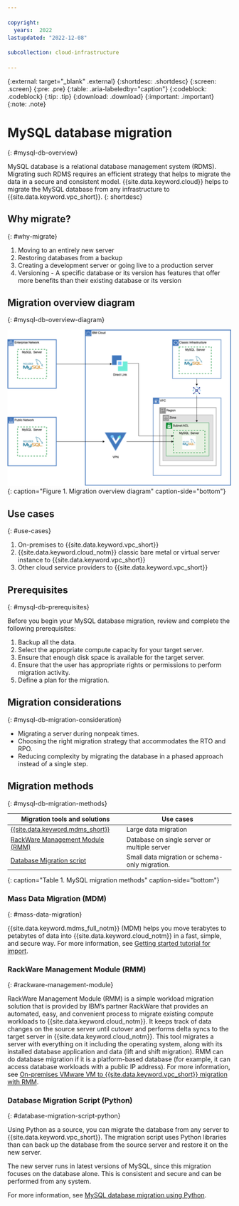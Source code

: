 ```yaml
---

copyright:
  years:  2022
lastupdated: "2022-12-08"

subcollection: cloud-infrastructure

---
```


{:external: target="_blank" .external}
{:shortdesc: .shortdesc}
{:screen: .screen}
{:pre: .pre}
{:table: .aria-labeledby="caption"}
{:codeblock: .codeblock}
{:tip: .tip}
{:download: .download}
{:important: .important}
{:note: .note}

# MySQL database migration
{: #mysql-db-overview}

MySQL database is a relational database management system (RDMS). Migrating such RDMS requires an efficient strategy that helps to migrate the data in a secure and consistent model. {{site.data.keyword.cloud}} helps to migrate the MySQL database from any infrastructure to {{site.data.keyword.vpc_short}}.
{: shortdesc}

## Why migrate?
{: #why-migrate}

1. Moving to an entirely new server
2. Restoring databases from a backup
3. Creating a development server or going live to a production server
4. Versioning - A specific database or its version has features that offer more benefits than their existing database or its version

## Migration overview diagram
{: #mysql-db-overview-diagram}

![Migration Overview Diagram](images/mysql_db_migration.svg){: caption="Figure 1. Migration overview diagram" caption-side="bottom"}

## Use cases
{: #use-cases}

1. On-premises to {{site.data.keyword.vpc_short}}
2. {{site.data.keyword.cloud_notm}} classic bare metal or virtual server instance to {{site.data.keyword.vpc_short}}
3. Other cloud service providers to {{site.data.keyword.vpc_short}}

## Prerequisites
{: #mysql-db-prerequisites}

Before you begin your MySQL database migration, review and complete the following prerequisites:

1. Backup all the data.
2. Select the appropriate compute capacity for your target server.
3. Ensure that enough disk space is available for the target server.
4. Ensure that the user has appropriate rights or permissions to perform migration activity.
5. Define a plan for the migration.

## Migration considerations
{: #mysql-db-migration-consideration}

* Migrating a server during nonpeak times.
* Choosing the right migration strategy that accommodates the RTO and RPO.
* Reducing complexity by migrating the database in a phased approach instead of a single step.

## Migration methods
{: #mysql-db-migration-methods}

| Migration tools and solutions | Use cases |
| ----------------- | -------- |
| [{{site.data.keyword.mdms_short}}](/docs/cloud-infrastructure?topic=cloud-infrastructure-mysql-db-overview#mass-data-migration) | Large data migration |
| [RackWare Management Module (RMM)](/docs/cloud-infrastructure?topic=cloud-infrastructure-mysql-db-overview#rackware-management-module) | Database on single server or multiple server |
| [Database Migration script](/docs/cloud-infrastructure?topic=cloud-infrastructure-mysql-db-overview#database-migration-script-python)| Small data migration or schema-only migration. |
{: caption="Table 1. MySQL migration methods" caption-side="bottom"}

### Mass Data Migration (MDM)
{: #mass-data-migration}

{{site.data.keyword.mdms_full_notm}} (MDM) helps you move terabytes to petabytes of data into {{site.data.keyword.cloud_notm}} in a fast, simple, and secure way. For more information, see [Getting started tutorial for import](/docs/mass-data-migration).

### RackWare Management Module (RMM)
{: #rackware-management-module}

RackWare Management Module (RMM) is a simple workload migration solution that is provided by IBM’s partner RackWare that provides an automated, easy, and convenient process to migrate existing compute workloads to {{site.data.keyword.cloud_notm}}. It keeps track of data changes on the source server until cutover and performs delta syncs to the target server in {{site.data.keyword.cloud_notm}}. This tool migrates a server with everything on it including the operating system, along with its installed database application and data (lift and shift migration). RMM can do database migration if it is a platform-based database (for example, it can access database workloads with a public IP address). For more information, see [On-premises VMware VM to {{site.data.keyword.vpc_short}} migration with RMM](/docs/cloud-infrastructure?topic=cloud-infrastructure-migrating-images-vmware-vpc).

### Database Migration Script (Python)
{: #database-migration-script-python}

Using Python as a source, you can migrate the database from any server to {{site.data.keyword.vpc_short}}. The migration script uses Python libraries than can back up the database from the source server and restore it on the new server.

The new server runs in latest versions of MySQL, since this migration focuses on the database alone. This is consistent and secure and can be performed from any system.

For more information, see [MySQL database migration using Python](/docs/cloud-infrastructure?topic=cloud-infrastructure-mysql-python).

